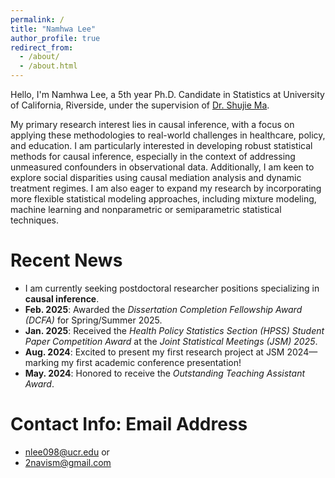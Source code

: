 ```yaml
---
permalink: /
title: "Namhwa Lee"
author_profile: true
redirect_from: 
  - /about/
  - /about.html
---
```


Hello, I'm Namhwa Lee, a 5th year Ph.D. Candidate in Statistics at University of California, Riverside, under the supervision of [Dr. Shujie Ma](https://sites.google.com/view/shujiema).

My primary research interest lies in causal inference, with a focus on applying these methodologies to real-world challenges in healthcare, policy, and education. I am particularly interested in developing robust statistical methods for causal inference, especially in the context of addressing unmeasured confounders in observational data. Additionally, I am keen to explore social disparities using causal mediation analysis and dynamic treatment regimes. I am also eager to expand my research by incorporating more flexible statistical modeling approaches, including mixture modeling, machine learning and nonparametric or semiparametric statistical techniques.



Recent News
======

- I am currently seeking postdoctoral researcher positions specializing in **causal inference**.
- **Feb. 2025**: Awarded the *Dissertation Completion Fellowship Award (DCFA)* for Spring/Summer 2025.
- **Jan. 2025**: Received the *Health Policy Statistics Section (HPSS) Student Paper Competition Award* at the *Joint Statistical Meetings (JSM) 2025*.
- **Aug. 2024**: Excited to present my first research project at JSM 2024—marking my first academic conference presentation!
- **May. 2024**: Honored to receive the *Outstanding Teaching Assistant Award*.

Contact Info: Email Address
======

- nlee098@ucr.edu
or 
- 2navism@gmail.com


